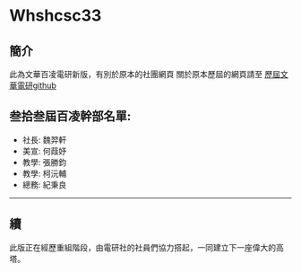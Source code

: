 # Whshcsc33
## 簡介
此為文華百凌電研新版，有別於原本的社團網頁
關於原本歷屆的網頁請至 [歷屆文華電研github](https://github.com/WHCSC/whcsc.github.io)

## 叁拾叁屆百凌幹部名單:
* 社長: 魏羿軒
* 美宣: 何葭妤
* 教學: 張勝鈞
* 教學: 柯沅輔
* 總務: 紀秉良

---
## 續
此版正在經歷重組階段，由電研社的社員們協力搭起，一同建立下一座偉大的高塔。
